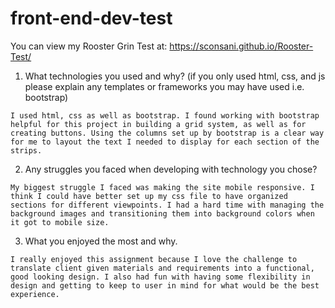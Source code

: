 # front-end-dev-test

You can view my Rooster Grin Test at: https://sconsani.github.io/Rooster-Test/

  1. What technologies you used and why? (if you only used html, css, and js please explain any templates or frameworks you may have used i.e. bootstrap)

    I used html, css as well as bootstrap. I found working with bootstrap helpful for this project in building a grid system, as well as for creating buttons. Using the columns set up by bootstrap is a clear way for me to layout the text I needed to display for each section of the strips. 

  2. Any struggles you faced when developing with technology you chose?

    My biggest struggle I faced was making the site mobile responsive. I think I could have better set up my css file to have organized sections for different viewpoints. I had a hard time with managing the background images and transitioning them into background colors when it got to mobile size.

  3. What you enjoyed the most and why.

  	I really enjoyed this assignment because I love the challenge to translate client given materials and requirements into a functional, good looking design. I also had fun with having some flexibility in design and getting to keep to user in mind for what would be the best experience. 



